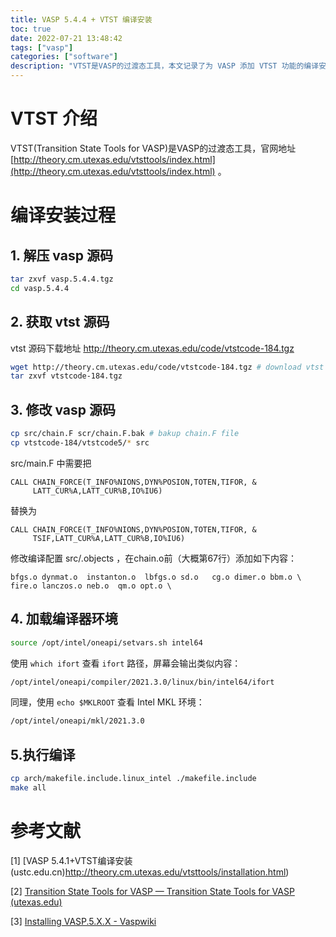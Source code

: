 ```yaml
---
title: VASP 5.4.4 + VTST 编译安装
toc: true
date: 2022-07-21 13:48:42
tags: ["vasp"]
categories: ["software"]
description: "VTST是VASP的过渡态工具，本文记录了为 VASP 添加 VTST 功能的编译安装过程。"
---
```


# VTST 介绍

VTST(Transition State Tools for VASP)是VASP的过渡态工具，官网地址 [http://theory.cm.utexas.edu/vtsttools/index.html](http://theory.cm.utexas.edu/vtsttools/index.html) 。

# 编译安装过程

## 1. 解压 vasp 源码

```bash
tar zxvf vasp.5.4.4.tgz
cd vasp.5.4.4
```

## 2. 获取 vtst 源码

vtst 源码下载地址 http://theory.cm.utexas.edu/code/vtstcode-184.tgz

```bash
wget http://theory.cm.utexas.edu/code/vtstcode-184.tgz # download vtst code
tar zxvf vtstcode-184.tgz
```

## 3. 修改 vasp 源码

```bash
cp src/chain.F scr/chain.F.bak # bakup chain.F file
cp vtstcode-184/vtstcode5/* src
```

src/main.F 中需要把

```text
CALL CHAIN_FORCE(T_INFO%NIONS,DYN%POSION,TOTEN,TIFOR, &
     LATT_CUR%A,LATT_CUR%B,IO%IU6)
```

替换为

```text
CALL CHAIN_FORCE(T_INFO%NIONS,DYN%POSION,TOTEN,TIFOR, &
     TSIF,LATT_CUR%A,LATT_CUR%B,IO%IU6)
```

修改编译配置 src/.objects ，在chain.o前（大概第67行）添加如下内容：

```
bfgs.o dynmat.o  instanton.o  lbfgs.o sd.o   cg.o dimer.o bbm.o \
fire.o lanczos.o neb.o  qm.o opt.o \
```

## 4. 加载编译器环境

```bash
source /opt/intel/oneapi/setvars.sh intel64
```

使用 `which ifort` 查看 `ifort` 路径，屏幕会输出类似内容：

```bash
/opt/intel/oneapi/compiler/2021.3.0/linux/bin/intel64/ifort
```

同理，使用 `echo $MKLROOT` 查看 Intel MKL 环境：

```bash
/opt/intel/oneapi/mkl/2021.3.0
```

## 5.执行编译

```bash
cp arch/makefile.include.linux_intel ./makefile.include
make all
```

# 参考文献

[1] [VASP 5.4.1+VTST编译安装 (ustc.edu.cn)http://theory.cm.utexas.edu/vtsttools/installation.html)

[2] [Transition State Tools for VASP — Transition State Tools for VASP (utexas.edu)](http://theory.cm.utexas.edu/vtsttools/index.html)

[3] [Installing VASP.5.X.X - Vaspwiki](https://www.vasp.at/wiki/index.php/Installing_VASP.5.X.X)





